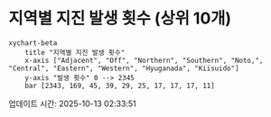 # 지역별 지진 발생 횟수 (상위 10개)

```mermaid
xychart-beta
    title "지역별 지진 발생 횟수"
    x-axis ["Adjacent", "Off", "Northern", "Southern", "Noto,", "Central", "Eastern", "Western", "Hyuganada", "Kiisuido"]
    y-axis "발생 횟수" 0 --> 2345
    bar [2343, 169, 45, 39, 29, 25, 17, 17, 17, 11]
```

업데이트 시간: 2025-10-13 02:33:51
